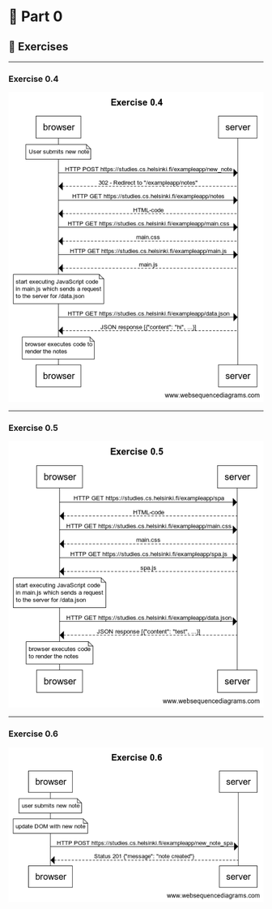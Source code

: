 # 🏫 Part 0

## 📝 Exercises

---

### Exercise 0.4

<img src="Exercise 0.4.png" />

---

### Exercise 0.5

<img src="Exercise 0.5.png" />

---

### Exercise 0.6

<img src="Exercise 0.6.png" />
